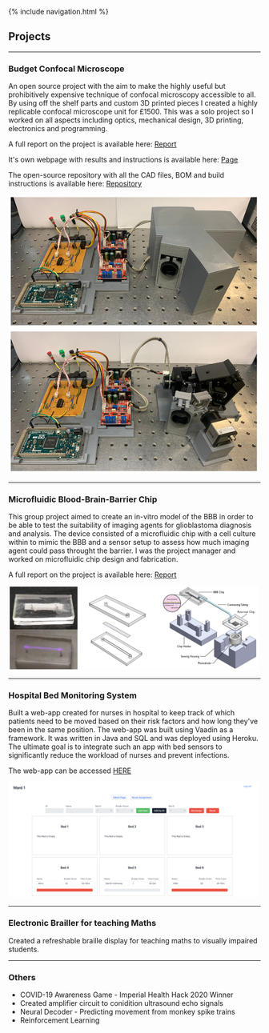 {% include navigation.html %}

## Projects

<hr>

### Budget Confocal Microscope

An open source project with the aim to make the highly useful but prohibitively expensive technique of confocal microscopy accessible to all. By using off the shelf parts and custom 3D printed pieces I created a highly replicable confocal microscope unit for £1500. This was a solo project so I worked on all aspects including optics, mechanical design, 3D printing, electronics and programming.

A full report on the project is available here: 
<a href="/Docs/FYP_Final_Report_Compressed.pdf" target="_blank">Report</a>

It's own webpage with results and instructions is available here: [Page](https://callantme.github.io/LowCostConfocal/)

The open-source repository with all the CAD files, BOM and build instructions is available here: [Repository](https://github.com/CallanTME/LowCostConfocal)

<img src="/Docs/MicroscopePics.jpeg" alt="ConfocalSystem" title="Confocal System" width="500"/> 

<hr>

### Microfluidic Blood-Brain-Barrier Chip

This group project aimed to create an in-vitro model of the BBB in order to be able to test the suitability of imaging agents for glioblastoma diagnosis and analysis. The device consisted of a microfluidic chip with a cell culture within to mimic the BBB and a sensor setup to assess how much imaging agent could pass throught the barrier. I was the project manager and worked on microfluidic chip design and fabrication.

A full report on the project is available here:
<a href="/Docs/FinalReport.pdf" target="_blank">Report</a>

<img src="/Docs/ChipPics.jpeg" alt="ChipPics" title="BBB Chip Demo" width="500"/> 

<hr>

### Hospital Bed Monitoring System

Built a web-app created for nurses in hospital to keep track of which patients need to be moved based on their risk factors and how long they've been in the same position. The web-app was built using Vaadin as a framework. It was written in Java and SQL and was deployed using Heroku. The ultimate goal is to integrate such an app with bed sensors to significantly reduce the workload of nurses and prevent infections.

The web-app can be accessed [HERE](https://postureapp.herokuapp.com/login)

<img src="/Docs/PostureAppDemo.png" alt="PostureAppDemo" title="Posture App Demo" width="500"/> 

<hr>

### Electronic Brailler for teaching Maths

Created a refreshable braille display for teaching maths to visually impaired students. 

<hr>

### Others

- COVID-19 Awareness Game - Imperial Health Hack 2020 Winner
- Created amplifier circuit to conidition ultrasound echo signals
- Neural Decoder - Predicting movement from monkey spike trains
- Reinforcement Learning